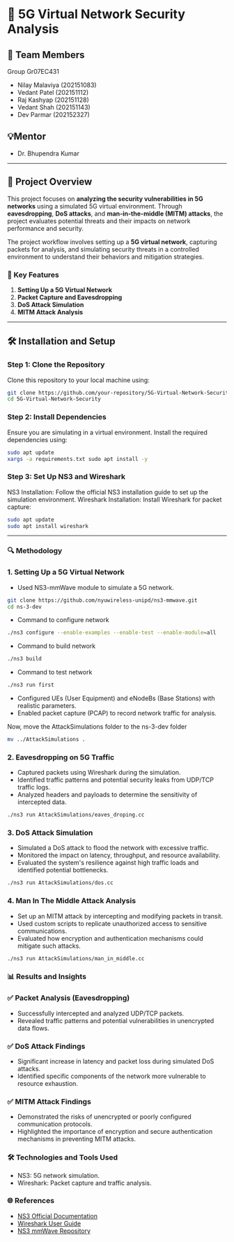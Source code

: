 # 🚀 5G Virtual Network Security Analysis

## 👥 Team Members
Group Gr07EC431
- Nilay Malaviya (202151083) 
- Vedant Patel (202151112) 
- Raj Kashyap (202151128) 
- Vedant Shah (202151143) 
- Dev Parmar (202152327) 

## 💡Mentor
- Dr. Bhupendra Kumar

---

## 📖 Project Overview
This project focuses on **analyzing the security vulnerabilities in 5G networks** using a simulated 5G virtual environment. Through **eavesdropping**, **DoS attacks**, and **man-in-the-middle (MITM) attacks**, the project evaluates potential threats and their impacts on network performance and security.

The project workflow involves setting up a **5G virtual network**, capturing packets for analysis, and simulating security threats in a controlled environment to understand their behaviors and mitigation strategies.

### 🌟 Key Features
1. **Setting Up a 5G Virtual Network**  
2. **Packet Capture and Eavesdropping**  
3. **DoS Attack Simulation**  
4. **MITM Attack Analysis**

---

## 🛠 Installation and Setup

### Step 1: Clone the Repository
Clone this repository to your local machine using:
```bash
git clone https://github.com/your-repository/5G-Virtual-Network-Security.git  
cd 5G-Virtual-Network-Security  
```

### Step 2: Install Dependencies
Ensure you are simulating in a virtual environment. Install the required dependencies using:

```bash
sudo apt update
xargs -a requirements.txt sudo apt install -y
```

### Step 3: Set Up NS3 and Wireshark
NS3 Installation: Follow the official NS3 installation guide to set up the simulation environment.
Wireshark Installation: Install Wireshark for packet capture:

```bash
sudo apt update  
sudo apt install wireshark
```

---

### 🔍 Methodology

### 1. Setting Up a 5G Virtual Network
- Used NS3-mmWave module to simulate a 5G network.
```bash
git clone https://github.com/nyuwireless-unipd/ns3-mmwave.git
cd ns-3-dev
```
- Command to configure network
```bash
./ns3 configure --enable-examples --enable-test --enable-module=all
```
- Command to build network
```bash
./ns3 build
```
- Command to test network
```bash
./ns3 run first
```
- Configured UEs (User Equipment) and eNodeBs (Base Stations) with realistic parameters.
- Enabled packet capture (PCAP) to record network traffic for analysis.

Now, move the AttackSimulations folder to the ns-3-dev folder
```bash
mv ../AttackSimulations .
```

### 2. Eavesdropping on 5G Traffic
- Captured packets using Wireshark during the simulation.
- Identified traffic patterns and potential security leaks from UDP/TCP traffic logs.
- Analyzed headers and payloads to determine the sensitivity of intercepted data.

```bash
./ns3 run AttackSimulations/eaves_droping.cc
```

### 3. DoS Attack Simulation
- Simulated a DoS attack to flood the network with excessive traffic.
- Monitored the impact on latency, throughput, and resource availability.
- Evaluated the system's resilience against high traffic loads and identified potential bottlenecks.

```bash
./ns3 run AttackSimulations/dos.cc
```

### 4. Man In The Middle Attack Analysis
- Set up an MITM attack by intercepting and modifying packets in transit.
- Used custom scripts to replicate unauthorized access to sensitive communications.
- Evaluated how encryption and authentication mechanisms could mitigate such attacks.

```bash
./ns3 run AttackSimulations/man_in_middle.cc
```

### 📊 Results and Insights

### ✅ Packet Analysis (Eavesdropping)
- Successfully intercepted and analyzed UDP/TCP packets.
- Revealed traffic patterns and potential vulnerabilities in unencrypted data flows.

### ✅ DoS Attack Findings
- Significant increase in latency and packet loss during simulated DoS attacks.
- Identified specific components of the network more vulnerable to resource exhaustion.

### ✅ MITM Attack Findings
- Demonstrated the risks of unencrypted or poorly configured communication protocols.
- Highlighted the importance of encryption and secure authentication mechanisms in preventing MITM attacks.

### 🛠 Technologies and Tools Used
- NS3: 5G network simulation.
- Wireshark: Packet capture and traffic analysis.

### 🌐 References
- [NS3 Official Documentation](https://www.nsnam.org/documentation/)
- [Wireshark User Guide](https://www.wireshark.org/docs/)
- [NS3 mmWave Repository](https://github.com/nyuwireless-unipd/ns3-mmwave)

